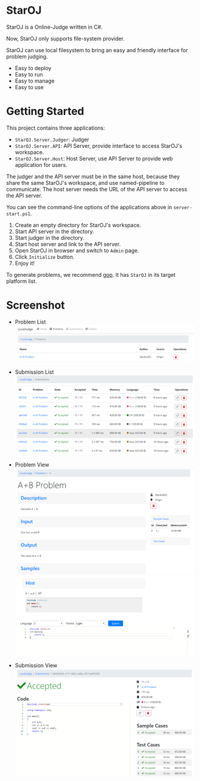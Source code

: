 # StarOJ

StarOJ is a Online-Judge written in C#.

Now, StarOJ only supports file-system provider.

StarOJ can use local filesystem to bring an easy and friendly interface for problem judging.

- Easy to deploy
- Easy to run
- Easy to manage
- Easy to use

# Getting Started

This project contains three applications:

- `StarOJ.Server.Judger`: Judger
- `StarOJ.Server.API`: API Server, provide interface to access StarOJ's workspace.
- `StarOJ.Server.Host`: Host Server, use API Server to provide web application for users.

The judger and the API server must be in the same host, because they share the same StarOJ's workspace, and use named-pipeline to communicate.
The host server needs the URL of the API server to access the API server.

You can see the command-line options of the applications above in `server-start.ps1`.

1. Create an empty directory for StarOJ's workspace.
2. Start API server in the directory.
3. Start judger in the directory.
4. Start host server and link to the API server.
5. Open StarOJ in browser and switch to `Admin` page.
6. Click `Initialize` button.
7. Enjoy it!

To generate problems, we recommend [gop](https://github.com/StardustDL/generator-oj-problem). It has `StarOJ` in its target platform list.

# Screenshot

- Problem List
![](docs/images/img0.png)

- Submission List
![](docs/images/img1.png)

- Problem View
![](docs/images/img2.png)
![](docs/images/img3.png)

- Submission View
![](docs/images/img4.png)

